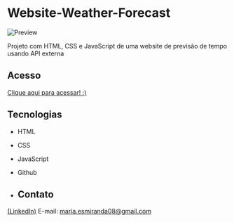 # Website-Weather-Forecast
![Preview](https://github.com/MaduSales/Website-Weather-Forecast/assets/166547195/4a73b665-0a88-4162-8a1d-de64308131a2)

Projeto com HTML, CSS e JavaScript de uma website de previsão de tempo usando API externa

## Acesso

[Clique aqui para acessar! :)](https://madusales.github.io/Website-Weather-Forecast/)

## Tecnologias
- HTML
- CSS
- JavaScript
- Github

- ## Contato
[(LinkedIn)](www.linkedin.com/in/maria-eduarda-de-sales-78a04221b)
E-mail: maria.esmiranda08@gmail.com

